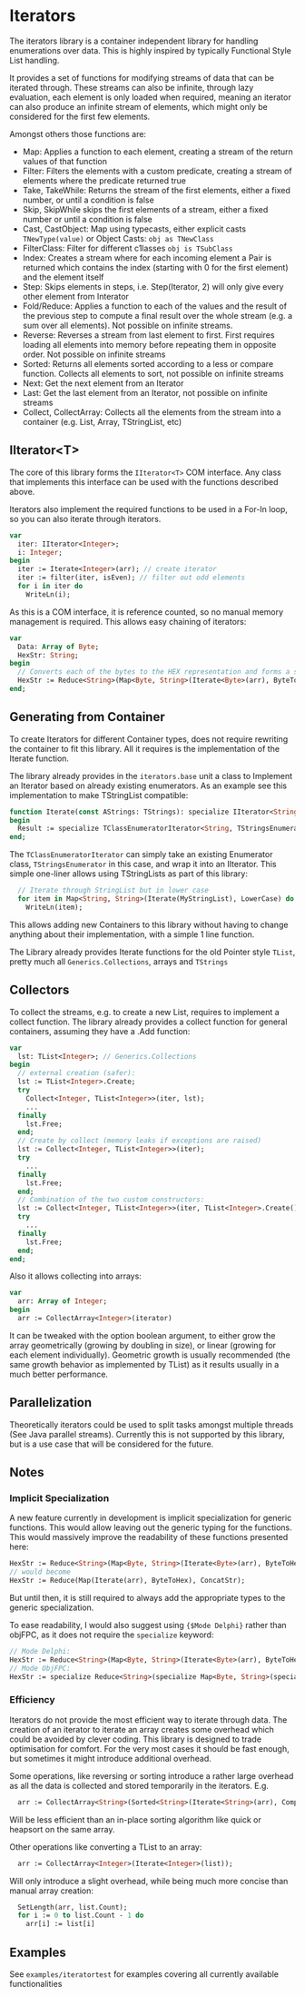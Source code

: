 # Iterators
The iterators library is a container independent library for handling enumerations over data.
This is highly inspired by typically Functional Style List handling.

It provides a set of functions for modifying streams of data that can be iterated through.
These streams can also be infinite, through lazy evaluation, each element is only loaded when required, meaning an iterator can also produce an infinite stream of elements, which might only be considered for the first few elements.

Amongst others those functions are:
* Map: Applies a function to each element, creating a stream of the return values of that function
* Filter: Filters the elements with a custom predicate, creating a stream of elements where the predicate returned true
* Take, TakeWhile: Returns the stream of the first elements, either a fixed number, or until a condition is false
* Skip, SkipWhile skips the first elements of a stream, either a fixed number or until a condition is false
* Cast, CastObject: Map using typecasts, either explicit casts `TNewType(value)` or Object Casts: `obj as TNewClass`
* FilterClass: Filter for different c1lasses `obj is TSubClass`
* Index: Creates a stream where for each incoming element a Pair is returned which contains the index (starting with 0 for the first element) and the element itself
* Step: Skips elements in steps, i.e. Step(Iterator, 2) will only give every other element from Interator
* Fold/Reduce: Applies a function to each of the values and the result of the previous step to compute a final result over the whole stream (e.g. a sum over all elements). Not possible on infinite streams.
* Reverse: Reverses a stream from last element to first. First requires loading all elements into memory before repeating them in opposite order. Not possible on infinite streams
* Sorted: Returns all elements sorted according to a less or compare function. Collects all elements to sort, not possible on infinite streams
* Next: Get the next element from an Iterator
* Last: Get the last element from an Iterator, not possible on infinite streams
* Collect, CollectArray: Collects all the elements from the stream into a container (e.g. List, Array, TStringList, etc)

## IIterator\<T>
The core of this library forms the `IIterator<T>` COM interface.
Any class that implements this interface can be used with the functions described above.

Iterators also implement the required functions to be used in a For-In loop, so you can also iterate through iterators.
```pascal
var
  iter: IIterator<Integer>;
  i: Integer;
begin
  iter := Iterate<Integer>(arr); // create iterator
  iter := filter(iter, isEven); // filter out odd elements
  for i in iter do
    WriteLn(i);
```
As this is a COM interface, it is reference counted, so no manual memory management is required.
This allows easy chaining of iterators:
```pascal
var
  Data: Array of Byte;
  HexStr: String;
begin
  // Converts each of the bytes to the HEX representation and forms a string by concatinating all of them
  HexStr := Reduce<String>(Map<Byte, String>(Iterate<Byte>(arr), ByteToHex), ConcatStr);
end;
```

## Generating from Container
To create Iterators for different Container types, does not require rewriting the container to fit this library. All it requires is the implementation of the Iterate function.

The library already provides in the `iterators.base` unit a class to Implement an Iterator based on already existing enumerators. As an example see this implementation to make TStringList compatible:
```pascal
function Iterate(const AStrings: TStrings): specialize IIterator<String>;
begin
  Result := specialize TClassEnumeratorIterator<String, TStringsEnumerator>.Create(AStrings.GetEnumerator);
end; 
```
The `TClassEnumeratorIterator` can simply take an existing Enumerator class, `TStringsEnumerator` in this case, and wrap it into an IIterator.
This simple one-liner allows using TStringLists as part of this library:
```pascal
  // Iterate through StringList but in lower case
  for item in Map<String, String>(Iterate(MyStringList), LowerCase) do
    WriteLn(item);
```

This allows adding new Containers to this library without having to change anything about their implementation, with a simple 1 line function.

The Library already provides Iterate functions for the old Pointer style `TList`, pretty much all `Generics.Collections`, arrays and `TStrings`

## Collectors
To collect the streams, e.g. to create a new List, requires to implement a collect function.
The library already provides a collect function for general containers, assuming they have a .Add function:
```pascal
var
  lst: TList<Integer>; // Generics.Collections
begin
  // external creation (safer):
  lst := TList<Integer>.Create;
  try
    Collect<Integer, TList<Integer>>(iter, lst);
    ...
  finally
    lst.Free;
  end;
  // Create by collect (memory leaks if exceptions are raised)
  lst := Collect<Integer, TList<Integer>>(iter);
  try
    ...
  finally
    lst.Free;
  end;
  // Combination of the two custom constructors:
  lst := Collect<Integer, TList<Integer>>(iter, TList<Integer>.Create());
  try
    ...
  finally
    lst.Free;
  end;
end;
```
Also it allows collecting into arrays:
```pascal
var
  arr: Array of Integer;
begin
  arr := CollectArray<Integer>(iterator)
```
It can be tweaked with the option boolean argument, to either grow the array geometrically (growing by doubling in size), or linear (growing for each element individually). Geometric growth is usually recommended (the same growth behavior as implemented by TList) as it results usually in a much better performance.

## Parallelization
Theoretically iterators could be used to split tasks amongst multiple threads (See Java parallel streams).
Currently this is not supported by this library, but is a use case that will be considered for the future.

## Notes
### Implicit Specialization
A new feature currently in development is implicit specialization for generic functions. This would allow leaving out the generic typing for the functions.
This would massively improve the readability of these functions presented here:
```pascal
HexStr := Reduce<String>(Map<Byte, String>(Iterate<Byte>(arr), ByteToHex), ConcatStr);
// would become
HexStr := Reduce(Map(Iterate(arr), ByteToHex), ConcatStr);
```
But until then, it is still required to always add the appropriate types to the generic specialization.

To ease readability, I would also suggest using `{$Mode Delphi}` rather than objFPC, as it does not require the `specialize` keyword:
```pascal
// Mode Delphi:
HexStr := Reduce<String>(Map<Byte, String>(Iterate<Byte>(arr), ByteToHex), ConcatStr);
// Mode ObjFPC:
HexStr := specialize Reduce<String>(specialize Map<Byte, String>(specialize Iterate<Byte>(arr), @ByteToHex), @ConcatStr);
```

### Efficiency
Iterators do not provide the most efficient way to iterate through data. The creation of an iterator to iterate an array creates some overhead which could be avoided by clever coding.
This library is designed to trade optimisation for comfort. For the very most cases it should be fast enough, but sometimes it might introduce additional overhead.

Some operations, like reversing or sorting introduce a rather large overhead as all the data is collected and stored temporarily in the iterators.
E.g.
```pascal
  arr := CollectArray<String>(Sorted<String>(Iterate<String>(arr), CompareStr));
```
Will be less efficient than an in-place sorting algorithm like quick or heapsort on the same array.

Other operations like converting a TList to an array:
```pascal
  arr := CollectArray<Integer>(Iterate<Integer>(list));
```
Will only introduce a slight overhead, while being much more concise than manual array creation:
```pascal
  SetLength(arr, list.Count);
  for i := 0 to list.Count - 1 do
    arr[i] := list[i]
```



## Examples
See `examples/iteratortest` for examples covering all currently available functionalities